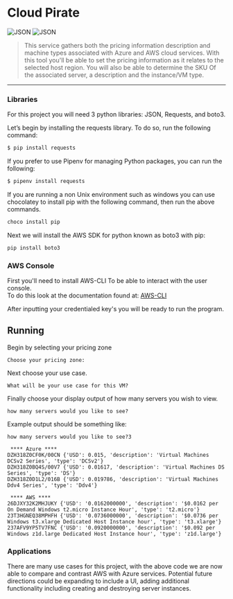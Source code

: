 # Cloud Pirate
![JSON](https://img.shields.io/badge/Python-JSON-yellow)
![JSON](https://img.shields.io/badge/Python-boto3-blue)

> This service gathers both the pricing information description and machine types associated with Azure and AWS cloud services. With this tool you'll be able to set the pricing information as it relates to the selected host region. You will also be able to determine the SKU Of the associated server, a description and the instance/VM type.

<hr>



### Libraries
For this project you will need 3 python libraries: JSON, Requests, and boto3.


Let’s begin by installing the requests library. To do so, run the following command:
```bash
$ pip install requests
```
If you prefer to use Pipenv for managing Python packages, you can run the following:
```bash
$ pipenv install requests
```
If you are running a non Unix environment such as windows you can use chocolatey to install pip with the following command, then run the above commands.
```bash
choco install pip
```

Next we will install the AWS SDK for python known as boto3 with pip:
```bash
pip install boto3
```

### AWS Console 

First you'll need to install AWS-CLI To be able to interact with the user console. \
To do this look at the documentation found at: [AWS-CLI](https://docs.aws.amazon.com/cli/latest/userguide/cli-chap-install.html)

After inputting your credentialed key's you will be ready to run the program.

## Running

Begin by selecting  your pricing zone
```
Choose your pricing zone: 
```

Next choose your use case.
```
What will be your use case for this VM?
```
Finally choose your display output of how many servers you wish to view.
```
how many servers would you like to see?
```


Example output should be something like:
```
how many servers would you like to see?3

 **** Azure ****
DZH318Z0CF0K/00CN {'USD': 0.015, 'description': 'Virtual Machines DCSv2 Series', 'type': 'DCSv2'}
DZH318Z0BQ4S/00V7 {'USD': 0.01617, 'description': 'Virtual Machines DS Series', 'type': 'DS'}
DZH318Z0D1L2/016B {'USD': 0.019786, 'description': 'Virtual Machines Ddv4 Series', 'type': 'Ddv4'}

 **** AWS ****
26DJXY32K2MHJUKY {'USD': '0.0162000000', 'description': '$0.0162 per On Demand Windows t2.micro Instance Hour', 'type': 't2.micro'}
23T3HGNEQ38MPHFH {'USD': '0.0736000000', 'description': '$0.0736 per Windows t3.xlarge Dedicated Host Instance hour', 'type': 't3.xlarge'}
237AFV9YP5TV7FNC {'USD': '0.0920000000', 'description': '$0.092 per Windows z1d.large Dedicated Host Instance hour', 'type': 'z1d.large'}
```

### Applications
There are many use cases for this project, with the above code we are now able to compare and contrast AWS with Azure services. Potential future directions could be expanding to include a UI, adding additional functionality including creating and destroying server instances. 
